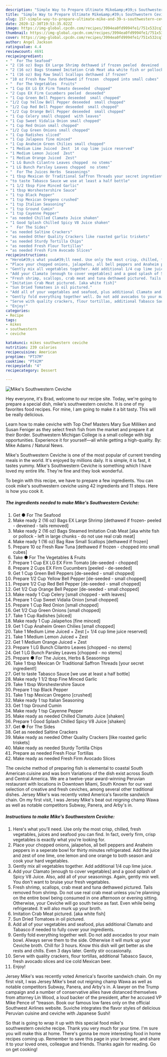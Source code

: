 ```yaml
---
description: "Simple Way to Prepare Ultimate Mike&amp;#39;s Southwestern Ceviche"
title: "Simple Way to Prepare Ultimate Mike&amp;#39;s Southwestern Ceviche"
slug: 157-simple-way-to-prepare-ultimate-mike-and-39-s-southwestern-ceviche
date: 2020-12-30T19:53:35.022Z
image: https://img-global.cpcdn.com/recipes/3994ea0fd9994fe1/751x532cq70/mikes-southwestern-ceviche-recipe-main-photo.jpg
thumbnail: https://img-global.cpcdn.com/recipes/3994ea0fd9994fe1/751x532cq70/mikes-southwestern-ceviche-recipe-main-photo.jpg
cover: https://img-global.cpcdn.com/recipes/3994ea0fd9994fe1/751x532cq70/mikes-southwestern-ceviche-recipe-main-photo.jpg
author: Angel Jackson
ratingvalue: 4.4
reviewcount: 4691
recipeingredient:
- "  For The Seafood"
- "2 (16 oz) Bags EX Large Shrimp dethawed if frozen peeled  deveined  tails removed"
- "2 (16 oz) Bags Steamed Imitation Crab Meat aka white fish or pollock  left in large chunks  do not use real crab meat"
- "1 (16 oz) Bag Raw Small Scallops dethawed if frozen"
- "10 oz Fresh Raw Tuna dethawed if frozen  chopped into small cubes"
- "  For The Vegetables  Fruits"
- "1 Cup EX LG EX Firm Tomato deseeded  chopped"
- "2 Cups EX Firm Cucumbers peeled  deseeded"
- "1 Cup Green Bell Peppers deseeded  small chopped"
- "1/2 Cup Yellow Bell Pepper deseeded  small chopped"
- "1/2 Cup Red Bell Pepper deseeded  small chopped"
- "1/2 Cup Orange Bell Pepper deseeded  small chopped"
- "1 Cup Celery small chopped  with leaves"
- "1 Cup Sweet Vidalia Onion small chopped"
- "1 Cup Red Onion small chopped"
- "1/2 Cup Green Onions small chopped"
- "1 Cup Radishes sliced"
- "1 Cup Jalapeos fine minced"
- "1 Cup Anaheim Green Chilies small chopped"
- "1 Medium Lime Juiced  Zest  14 cup lime juice reserved"
- "1 Medium Lemon Juiced  Zest"
- "1 Medium Orange Juiced  Zest"
- "1 LG Bunch Cilantro Leaves chopped  no stems"
- "1 LG Bunch Parsley Leaves chopped  no stems"
- "  For The Juices Herbs  Seasonings"
- "1 tbsp Mexican Or Traditional Saffron Threads your secret ingredient"
- "to taste Tabasco Sauce we use at least a half bottle"
- "1 1/2 tbsp Fine Minced Garlic"
- "1 tbsp Worshestershire Sauce"
- "1 tsp Black Pepper"
- "1 tsp Mexican Oregeno crushed"
- "1 tsp Italian Seasoning"
- "1 tsp Ground Cumin"
- "1 tsp Cayenne Pepper"
- "as needed Chilled Clamato Juice shaken"
- "1 Good Splash Chilled Spicy V8 Juice shaken"
- "  For The Sides"
- "as needed Saltine Crackers"
- "as needed Other Quality Crackers like roasted garlic triskets"
- "as needed Sturdy Tortilla Chips"
- "as needed Fresh Flour Tortillas"
- "as needed Fresh Firm Avocado Slices"
recipeinstructions:
- "Here&#39;s what you&#39;ll need. Use only the most crisp, chilled, fresh vegetables, juices and seafood you can find. In fact, overly firm, crisp vegetables is exactly what you&#39;re looking for."
- "Place your chopped onions, jalapeños, all bell peppers and Anaheim peppers in a seperate bowl for thirty minutes refrigerated. Add the juice and zest of one lime, one lemon and one orange to both season and cook your hard vegetables."
- "Gently mix all vegetables together. Add additional 1/4 cup lime juice."
- "Add your Clamato [enough to cover vegetables] and a good splash of Spicy V8 Juice. Also, add all of your seasonings. Again, gently mix well. You don&#39;t want to bruise your fresh vegetables."
- "Fresh shrimp, scallops, crab meat and tuna dethawed pictured. Tails removed from shrimp. Do not use real crab meat unless you&#39;re planning on the entire bowl being consumed in one afternoon or evening sitting. Otherwise, your Ceviche will go south twice as fast. Even while being refrigerated. It will also murk up your broth."
- "Imitation Crab Meat pictured. [aka white fish]"
- "Sun Dried Tomatoes in oil pictured."
- "Add all of your vegetables and seafood, plus additional Clamato and Tabasco if needed to fully cover your ingredients."
- "Gently fold everything together well. Do not add avocados to your main bowl. Always serve them to the side. Otherwise it will murk up your Ceviche broth. Chill for 3 hours. Know this dish will get better as she rests and chills. Even 3 days later. Gently stir occasionally."
- "Serve with quality crackers, flour tortillas, additional Tabasco Sauce, fresh avocado slices and ice cold Mexican beer."
- "Enjoy!"
categories:
- Recipe
tags:
- mikes
- southwestern
- ceviche

katakunci: mikes southwestern ceviche 
nutrition: 239 calories
recipecuisine: American
preptime: "PT37M"
cooktime: "PT42M"
recipeyield: "4"
recipecategory: Dessert

---
```



![Mike&#39;s Southwestern Ceviche](https://img-global.cpcdn.com/recipes/3994ea0fd9994fe1/751x532cq70/mikes-southwestern-ceviche-recipe-main-photo.jpg)

Hey everyone, it's Brad, welcome to our recipe site. Today, we're going to prepare a special dish, mike&#39;s southwestern ceviche. It is one of my favorites food recipes. For mine, I am going to make it a bit tasty. This will be really delicious.

Learn how to make ceviche with Top Chef Masters Mary Sue Milliken and Susan Feniger as they select fresh fish from the market and prepare it at their Border. Southwestern Michigan College is a small college with big opportunities. Experience it for yourself—all while getting a high-quality. By: Mike Adams / Natural News.

Mike&#39;s Southwestern Ceviche is one of the most popular of current trending meals in the world. It's enjoyed by millions daily. It is simple, it is fast, it tastes yummy. Mike&#39;s Southwestern Ceviche is something which I have loved my entire life. They're fine and they look wonderful.


To begin with this recipe, we have to prepare a few ingredients. You can cook mike&#39;s southwestern ceviche using 42 ingredients and 11 steps. Here is how you cook it.

<!--inarticleads1-->

##### The ingredients needed to make Mike&#39;s Southwestern Ceviche:

1. Get  ● For The Seafood
1. Make ready 2 (16 oz) Bags EX Large Shrimp [dethawed if frozen- peeled - deveined - tails removed]
1. Make ready 2 (16 oz) Bags Steamed Imitation Crab Meat [aka white fish or pollock - left in large chunks - do not use real crab meat]
1. Make ready 1 (16 oz) Bag Raw Small Scallops [dethawed if frozen]
1. Prepare 10 oz Fresh Raw Tuna [dethawed if frozen - chopped into small cubes]
1. Take  ● For The Vegetables &amp; Fruits
1. Prepare 1 Cup EX LG EX Firm Tomato [de-seeded - chopped]
1. Prepare 2 Cups EX Firm Cucumbers [peeled - de-seeded]
1. Get 1 Cup Green Bell Peppers [de-seeded - small chopped]
1. Prepare 1/2 Cup Yellow Bell Pepper [de-seeded - small chopped]
1. Prepare 1/2 Cup Red Bell Pepper [de-seeded - small chopped]
1. Get 1/2 Cup Orange Bell Pepper [de-seeded - small chopped]
1. Make ready 1 Cup Celery [small chopped - with leaves]
1. Prepare 1 Cup Sweet Vidalia Onion [small chopped]
1. Prepare 1 Cup Red Onion [small chopped]
1. Get 1/2 Cup Green Onions [small chopped]
1. Take 1 Cup Radishes [sliced]
1. Make ready 1 Cup Jalapeños [fine minced]
1. Get 1 Cup Anaheim Green Chilies [small chopped]
1. Take 1 Medium Lime Juiced + Zest [+ 1/4 cup lime juice reserved]
1. Take 1 Medium Lemon Juiced + Zest
1. Get 1 Medium Orange Juiced + Zest
1. Prepare 1 LG Bunch Cilantro Leaves [chopped - no stems]
1. Get 1 LG Bunch Parsley Leaves [chopped - no stems]
1. Prepare  ● For The Juices, Herbs &amp; Seasonings
1. Take 1 tbsp Mexican Or Traditional Saffron Threads [your secret ingredient!]
1. Get to taste Tabasco Sauce [we use at least a half bottle]
1. Make ready 1 1/2 tbsp Fine Minced Garlic
1. Take 1 tbsp Worshestershire Sauce
1. Prepare 1 tsp Black Pepper
1. Take 1 tsp Mexican Oregeno [crushed]
1. Make ready 1 tsp Italian Seasoning
1. Get 1 tsp Ground Cumin
1. Make ready 1 tsp Cayenne Pepper
1. Make ready as needed Chilled Clamato Juice [shaken]
1. Prepare 1 Good Splash Chilled Spicy V8 Juice [shaken]
1. Get  ● For The Sides
1. Get as needed Saltine Crackers
1. Make ready as needed Other Quality Crackers [like roasted garlic triskets]
1. Make ready as needed Sturdy Tortilla Chips
1. Prepare as needed Fresh Flour Tortillas
1. Make ready as needed Fresh Firm Avocado Slices


The ceviche method of preparing fish is elemental to coastal South American cuisine and was born Variations of the dish exist across South and Central America. We are a twelve-year award-winning Peruvian restaurant with locations in Downtown Miami, South Known for our vast selection of creative and fresh ceviches, among several other traditional dishes. Jersey Mike&#39;s was recently voted America&#39;s favorite sandwich chain. On my first visit, I was Jersey Mike&#39;s beat out reigning champ Wawa as well as notable competitors Subway, Panera, and Arby&#39;s in. 

<!--inarticleads2-->

##### Instructions to make Mike&#39;s Southwestern Ceviche:

1. Here&#39;s what you&#39;ll need. Use only the most crisp, chilled, fresh vegetables, juices and seafood you can find. In fact, overly firm, crisp vegetables is exactly what you&#39;re looking for.
1. Place your chopped onions, jalapeños, all bell peppers and Anaheim peppers in a seperate bowl for thirty minutes refrigerated. Add the juice and zest of one lime, one lemon and one orange to both season and cook your hard vegetables.
1. Gently mix all vegetables together. Add additional 1/4 cup lime juice.
1. Add your Clamato [enough to cover vegetables] and a good splash of Spicy V8 Juice. Also, add all of your seasonings. Again, gently mix well. You don&#39;t want to bruise your fresh vegetables.
1. Fresh shrimp, scallops, crab meat and tuna dethawed pictured. Tails removed from shrimp. Do not use real crab meat unless you&#39;re planning on the entire bowl being consumed in one afternoon or evening sitting. Otherwise, your Ceviche will go south twice as fast. Even while being refrigerated. It will also murk up your broth.
1. Imitation Crab Meat pictured. [aka white fish]
1. Sun Dried Tomatoes in oil pictured.
1. Add all of your vegetables and seafood, plus additional Clamato and Tabasco if needed to fully cover your ingredients.
1. Gently fold everything together well. Do not add avocados to your main bowl. Always serve them to the side. Otherwise it will murk up your Ceviche broth. Chill for 3 hours. Know this dish will get better as she rests and chills. Even 3 days later. Gently stir occasionally.
1. Serve with quality crackers, flour tortillas, additional Tabasco Sauce, fresh avocado slices and ice cold Mexican beer.
1. Enjoy!


Jersey Mike&#39;s was recently voted America&#39;s favorite sandwich chain. On my first visit, I was Jersey Mike&#39;s beat out reigning champ Wawa as well as notable competitors Subway, Panera, and Arby&#39;s in. A lawyer on the Trump campaign and a number of conservative allies have distanced themselves from attorney Lin Wood, a loud backer of the president, after he accused VP Mike Pence of &#34;treason. Book our famous low fares only on the official Southwest Airlines website. Suviche integrates the flavor styles of delicious Peruvian cuisine and ceviche with Japanese Sushi! 

So that is going to wrap it up with this special food mike&#39;s southwestern ceviche recipe. Thank you very much for your time. I'm sure you will make this at home. There's gonna be more interesting food in home recipes coming up. Remember to save this page in your browser, and share it to your loved ones, colleague and friends. Thanks again for reading. Go on get cooking!
